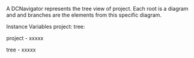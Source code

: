 A DCNavigator represents the tree view of project. Each root is a diagram and and branches are the elements from this specific diagram.

Instance Variables
	project:		<Object>
	tree:		<Object>

project
	- xxxxx

tree
	- xxxxx
